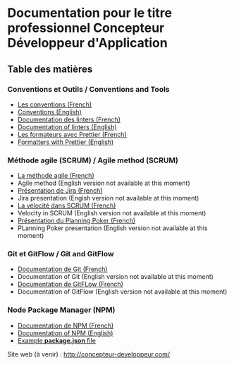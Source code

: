 # Documentation pour le titre professionnel Concepteur Développeur d'Application
## Table des matières

### Conventions et Outils / Conventions and Tools

- [Les conventions (French)](convention.md)
- [Conventions (English)](convention-en.md)
- [Documentation des linters (French)](linters-fr.md)
- [Documentation of linters (English)](linters-en.md)
- [Les formateurs avec Prettier (French)](prettier-fr.md)
- [Formatters with Prettier (English)](prettier-en.md)

### Méthode agile (SCRUM) / Agile method (SCRUM)

- [La méthode agile (French)](agile-method.md)
- Agile method (English version not available at this moment)
- [Présentation de Jira (French)](jira-presentation.md)
- Jira presentation (Engish version not available at this moment)
- [La vélocité dans SCRUM (French)](velocite.md)
- Velocity in SCRUM (English version not available at this moment)
- [Présentation du Planning Poker (French)](planningPoker.md)
- PLanning Poker presentation (English version not available at this moment)

### Git et GitFlow / Git and GitFlow

- [Documentation de Git (French)](git.md)
- Documentation of Git (English version not available at this moment)
- [Documentation de GitFLow (French)](gitflow.md)
- Documentation of GitFlow (English version not available at this moment)

### Node Package Manager (NPM)

- [Documentation de NPM (French)](npm-fr.md)
- [Documentation of NPM (English)](npm-en.md)
- [Example **package.json** file](package.json)


Site web (à venir) : http://concepteur-developpeur.com/


